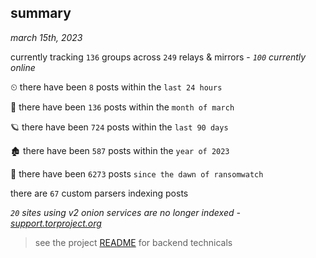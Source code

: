 
## summary
_march 15th, 2023_

currently tracking `136` groups across `249` relays & mirrors - _`100` currently online_

⏲ there have been `8` posts within the `last 24 hours`

🦈 there have been `136` posts within the `month of march`

🪐 there have been `724` posts within the `last 90 days`

🏚 there have been `587` posts within the `year of 2023`

🦕 there have been `6273` posts `since the dawn of ransomwatch`

there are `67` custom parsers indexing posts

_`20` sites using v2 onion services are no longer indexed - [support.torproject.org](https://support.torproject.org/onionservices/v2-deprecation/)_

> see the project [README](https://github.com/joshhighet/ransomwatch#ransomwatch--) for backend technicals
